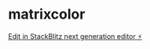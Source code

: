 # matrixcolor

[Edit in StackBlitz next generation editor ⚡️](https://stackblitz.com/~/github.com/cujumbu/matrixcolor)